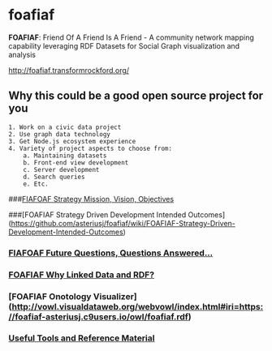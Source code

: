 # foafiaf
__FOAFIAF__: 
Friend Of A Friend Is A Friend - A community network mapping capability leveraging RDF Datasets for Social Graph visualization and analysis

http://foafiaf.transformrockford.org/


## Why this could be a good open source project for you
    1. Work on a civic data project
    2. Use graph data technology
    3. Get Node.js ecosystem experience
    4. Variety of project aspects to choose from: 
        a. Maintaining datasets
        b. Front-end view development
        c. Server development
        d. Search queries
        e. Etc.


###[FIAFOAF Strategy Mission, Vision, Objectives](https://github.com/asteriusj/foafiaf/wiki/FIAFOAF-Strategy-Mission-and-Vision)

###[FOAFIAF Strategy Driven Development Intended Outcomes] (https://github.com/asteriusj/foafiaf/wiki/FOAFIAF-Strategy-Driven-Development-Intended-Outcomes)

### [FIAFOAF Future Questions, Questions Answered...](https://github.com/asteriusj/foafiaf/wiki/FIAFOAF:-Future-Questions,-Questions-Answered...)

### [FOAFIAF Why Linked Data and RDF?](https://github.com/asteriusj/foafiaf/wiki/FOAFIAF:-Why-Linked-Data-and-RDF%3F)

### [FOAFIAF Onotology Visualizer] (http://vowl.visualdataweb.org/webvowl/index.html#iri=https://foafiaf-asteriusj.c9users.io/owl/foafiaf.rdf)


### [Useful Tools and Reference Material](https://github.com/asteriusj/foafiaf/wiki/FOAFIAF-Useful-Tools-and-Reference-Material)

